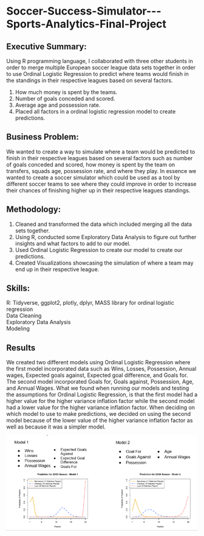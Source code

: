 # Soccer-Success-Simulator---Sports-Analytics-Final-Project
## Executive Summary:
Using R programming language, I collaborated with three other students in order to merge multiple European soccer league data sets together in order to use Ordinal Logistic Regression to predict where teams would finish in the standings in their respective leagues based on several factors.
1. How much money is spent by the teams.
2. Number of goals conceded and scored.
3. Average age and possession rate.
4. Placed all factors in a ordinal logistic regression model to create predictions.

## Business Problem:
We wanted to create a way to simulate where a team would be predicted to finish in their respective leagues based on several factors such as number of goals conceded and scored, how money is spent by the team on transfers, squads age, possession rate, and where they play. In essence we wanted to create a soccer simulator which could be used as a tool by different soccer teams to see where they could improve in order to increase their chances of finishing higher up in their respective leagues standings. 

## Methodology:
1. Cleaned and transformed the data which included merging all the data sets together.
2. Using R, conducted some Exploratory Data Analysis to figure out further insights and what factors to add to our model.
3. Used Ordinal Logistic Regression to create our model to create our predictions.
4. Created Visualizations showcasing the simulation of where a team may end up in their respective league.

## Skills:
R: Tidyverse, ggplot2, plotly, dplyr, MASS library for ordinal logistic regression  
Data Cleaning   
Exploratory Data Analysis   
Modeling    

## Results 
We created two different models using Ordinal Logistic Regression where the first model incorporated data such as Wins, Losses, Possession, Annual wages, Expected goals against, Expected goal difference, and Goals for. The second model incorporated Goals for, Goals against, Possession, Age, and Annual Wages. What we found when running our models and testing the assumptions for Ordinal Logistic Regression, is that the first model had a higher value for the higher variance inflation factor while the second model had a lower value for the higher variance inflation factor. When deciding on which model to use to make predictions, we decided on using the second model because of the lower value of the higher variance inflation factor as well as because it was a simpler model.

![Alt Text](Models.png)
